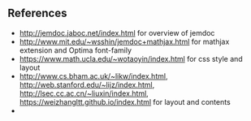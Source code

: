 
## References
+ http://jemdoc.jaboc.net/index.html for overview of jemdoc
+ http://www.mit.edu/~wsshin/jemdoc+mathjax.html for mathjax extension and Optima font-family
+ https://www.math.ucla.edu/~wotaoyin/index.html for css style and layout
+ http://www.cs.bham.ac.uk/~likw/index.html, http://web.stanford.edu/~lijz/index.html, http://lsec.cc.ac.cn/~liuxin/index.html, https://weizhangltt.github.io/index.html for layout and contents
+ 